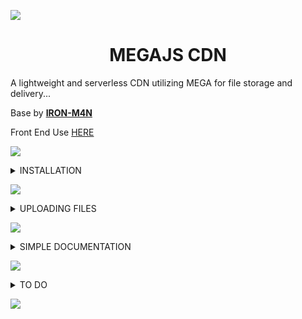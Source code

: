 
<a><img src='https://i.imgur.com/LyHic3i.gif'/></a>
<h1 align="center"> MEGAJS CDN</h1>

A lightweight and serverless CDN utilizing MEGA for file storage and delivery... 

Base by **[IRON-M4N](https://github.com/IRON-M4N/MegaCDN)**

Front End Use [HERE](https://cdn.giftedtech.web.id)

<a><img src='https://i.imgur.com/LyHic3i.gif'/></a>
 
<details>
<summary>INSTALLATION</summary>

### Clone the Repository  
```js
git clone https://github.com/mouricedevs/mega-cdn.git
cd mega-cdn
npm install
```

<a><img src='https://i.imgur.com/LyHic3i.gif'/></a>

## Configuration  

Modify `config.js` or use environment variables. Example `.env` file:  

```
EMAIL=giftedtech@onlyfans.wtf
PASS=Katarenai nemurenai toroimerai
DOMAIN=https://cdn.giftedtech.web.id
TEMP=memory
```

<a><img src='https://i.imgur.com/LyHic3i.gif'/></a>

## Running the Server  

Using PM2 for process management:  
```js
npm start
```  
To stop or restart:  
```sh
npm stop  
npm restart  
```

</details>

<a><img src='https://i.imgur.com/LyHic3i.gif'/></a>


<details>
<summary>UPLOADING FILES</summary>

Send a `POST` request to `/api/upload.php` with a multipart form containing a file and file name.  

Example using `curl`:  
```sh
curl -X POST -F "file=@image.jpg" https://yourdomain.com/api/upload.php
```

<a><img src='https://i.imgur.com/LyHic3i.gif'/></a>

### Response Example  
```json
{
  status: 200,
  success: true,
  creator: 'GiftedTech',
  files: [
    {
      file_name: 'filename.ext',
      stream_url: 'https://yourdomain.com/file/filename.ext',
      download_url: 'https://yourdomain.com/file/download/filename.ext',
      delete_url: 'https://yourdomain.com/file/delete/filename.ext',    
      name: 'filename.ext',
      size: 835579
    }
  ]
}
```

OR

```json
{
  status: 200,
  success: true,
  creator: 'GiftedTech',
  message: 'File Already Exists in Database',
  file: [
    {
      file_name: 'filename.ext',
      stream_url: 'https://yourdomain.com/file/filename.ext',
      download_url: 'https://yourdomain.com/file/download/filename.ext',
      delete_url: 'https://yourdomain.com/file/delete/filename.ext',    
      name: 'filename.ext',
      size: 835579
    }
  ]
}
```

</details>

<a><img src='https://i.imgur.com/LyHic3i.gif'/></a>

<details>
<summary>SIMPLE DOCUMENTATION</summary>

```js
const axios = require("axios");
const fs = require("fs");
const FormData = require("form-data");

async function giftedCdn(path) {
  if (!fs.existsSync(path)) {
    throw new Error(File not found: ${path});
  }

  const form = new FormData();
  const fileStream = fs.createReadStream(path);
  form.append("file", fileStream);
  const originalFileName = path.split("/").pop(); 
  form.append("originalFileName", originalFileName);

  try {
    const response = await axios.post("https://cdn.giftedtech.web.id/api/upload.php", form, {
      headers: {
        ...form.getHeaders(), 
      },
      maxContentLength: Infinity,
      maxBodyLength: Infinity,
    });
    return response.data;
  } catch (error) {
    if (error.response) {
      throw new Error(API Error: ${error.response.status} - ${JSON.stringify(error.response.data)});
    } else if (error.request) {
      throw new Error("No response received from the server.");
    } else {
      throw new Error(Request Error: ${error.message});
    }
  }
}

//USAGE CASE

/* (async () => {
    try {
      const result = await giftedCdn("./gifted.png");
      console.log("Upload successful:", result);
    } catch (error) {
      console.error("Upload failed:", error.message);
    }
  })(); */

module.exports = { giftedCdn };
```

<a><img src='https://i.imgur.com/LyHic3i.gif'/></a>

### Example Usage in Whatsapp Bot

```js
const { gmd, makeId, giftedCdn } = require('../gift');
const fs = require("fs");
const path = require("path");

gmd(
  {
    pattern: 'upload',
    alias: ['url', 'tourl', 'geturl'],
    desc: 'Upload Files to get Urls.',
    category: 'tools',
    react: '📡',
    filename: __filename,
  },
  async (Gifted, mek, m, { from, quoted, reply, pushname }) => {
    try {
      if (!quoted) {
        return reply(`Reply to an image, video, audio, or document to upload.\nUse *${prefix}url*`);
      }
      const mediaBuffer = await quoted.download();
      if (!mediaBuffer) {
        return reply('Failed to download media. Please try again.');
      }
      const { fileTypeFromBuffer } = await import('file-type'); // Import file-type npm package
      const fileType = await fileTypeFromBuffer(mediaBuffer);
      if (!fileType) {
        return reply('Unable to determine the file type of the media.');
      }

      // Generate a random filename using makeId function
      const filename = `file_${makeId(5)}.${fileType.ext}`;

      // Save the media to a temporary file
      const tempFilePath = path.join(__dirname, filename);
      fs.writeFileSync(tempFilePath, mediaBuffer);
      const uploadResult = await giftedCdn(tempFilePath);
      if (!uploadResult.success) {
        return reply(`Upload failed: ${uploadResult.error || uploadResult.message}`);
      }
      const downloadUrl = uploadResult.files[0].download_url;
      const deleteUrl = uploadResult.files[0].delete_url;
      const stats = fs.statSync(tempFilePath);
      const fileSizeMB = stats.size / (1024 * 1024);
      const message = `*Hey ${pushname}, Here Are Your Media URLs:*\n\nFile Url:${downloadUrl}\nDelete Url:${deleteUrl}\n*File Size:* ${fileSizeMB.toFixed(
        2
      )} MB\n*File Type:* ${fileType.ext.toUpperCase()}\n*File Expiration:* No Expiry Unless Deleted`;
      if (fileType.mime.startsWith('image/') || fileType.mime.startsWith('video/')) {
        await Gifted.sendMessage(
          from,
          {
            [fileType.mime.startsWith('image/') ? 'image' : 'video']: { url: tempFilePath },
            caption: message,
          },
          { quoted: mek }
        );
      } else if (fileType.mime.startsWith('audio/')) {
        await Gifted.sendMessage(from, { text: message }, { quoted: mek });
      }
      await m.react('✅');
      fs.unlinkSync(tempFilePath);
    } catch (error) {
      console.error(error);
      reply(`An error occurred while uploading the file: ${error.message}`);
    }
  }
);
```

</details>

<a><img src='https://i.imgur.com/LyHic3i.gif'/></a>

 
<details>
<summary>TO DO</summary>
- [ ] Add multiple accounts support

## Contributing  
1. Fork the repository  
2. Create a new branch (`feature-web`)  
3. Commit your changes  
4. Open a pull request  

**[BASE BY IRON-M4N](https://github.com/IRON-M4N)**

</details>

<a><img src='https://i.imgur.com/LyHic3i.gif'/></a>
